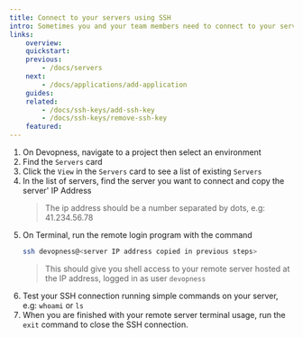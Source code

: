```yaml
---
title: Connect to your servers using SSH
intro: Sometimes you and your team members need to connect to your servers to run commands from the terminal. Connect via SSH to ensure your servers only executes commands by authorized SSH keys.
links:
    overview:
    quickstart:
    previous:
        - /docs/servers
    next:
        - /docs/applications/add-application
    guides:
    related:
        - /docs/ssh-keys/add-ssh-key
        - /docs/ssh-keys/remove-ssh-key
    featured:
---
```


1. On Devopness, navigate to a project then select an environment
1. Find the `Servers` card
1. Click the `View` in the `Servers` card to see a list of existing `Servers`
1. In the list of servers, find the server you want to connect and copy the server' IP Address
    > The ip address should be a number separated by dots, e.g: 41.234.56.78
1. On Terminal, run the remote login program with the command
    ```bash
    ssh devopness@<server IP address copied in previous steps>
    ```
    > This should give you shell access to your remote server hosted at the IP address, logged in as user `devopness`
1. Test your SSH connection running simple commands on your server, e.g: `whoami` or `ls`
1. When you are finished with your remote server terminal usage, run the `exit` command to close the SSH connection.
